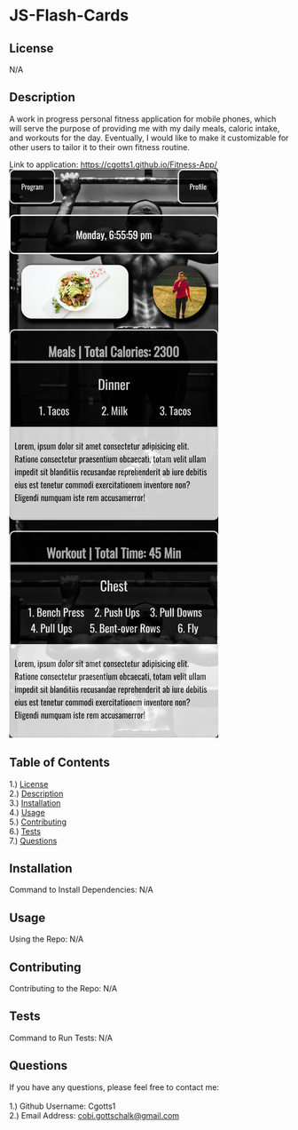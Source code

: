 # JS-Flash-Cards

## <section id = "License">License</section>
 N/A
 
## <section id = "Description">Description</section>
A work in progress personal fitness application for mobile phones, which will serve the purpose of providing me with my daily meals, caloric intake, and workouts for the day. Eventually, I would like to make it customizable for other users  to tailor it to their own fitness routine.

Link to application: https://cgotts1.github.io/Fitness-App/
![Site](./image1.png)

## Table of Contents
1.) <a href = "#License">License</a><br>
2.) <a href = "#Description">Description</a><br>
3.) <a href = "#Installation">Installation</a> <br>
4.) <a href = "#Usage">Usage</a><br>
5.) <a href = "#Contributing">Contributing</a><br>
6.) <a href = "#Tests">Tests</a><br>
7.) <a href = "#Questions">Questions</a>

## <section id = "Installation">Installation</section>
Command to Install Dependencies: N/A

## <section id = "Usage">Usage</section>
Using the Repo: N/A

## <section id = "Contributing">Contributing</section>
Contributing to the Repo: N/A

## <section id = "Tests">Tests</section>
Command to Run Tests: N/A

## <section id = "Questions">Questions</section>
If you have any questions, please feel free to contact me: <br><br>
1.) Github Username: Cgotts1 <br>
2.) Email Address: cobi.gottschalk@gmail.com
